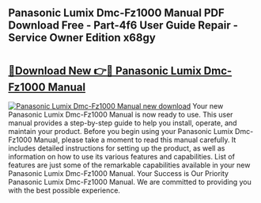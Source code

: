 ## Panasonic Lumix Dmc-Fz1000 Manual PDF Download Free - Part-4f6 User Guide Repair - Service Owner Edition x68gy

# <h2><a href="http://cf11175.oget.top/?id=Panasonic+Lumix+Dmc-Fz1000+Manual">🔗Download New 👉🔴 Panasonic Lumix Dmc-Fz1000 Manual</a></h2>

[![Panasonic Lumix Dmc-Fz1000 Manual new download](https://i.imgur.com/5g1atiW.png)](http://cf11175.oget.top/?id=Panasonic+Lumix+Dmc-Fz1000+Manual)
Your new Panasonic Lumix Dmc-Fz1000 Manual is now ready to use. This user manual provides a step-by-step guide to help you install, operate, and maintain your product. Before you begin using your Panasonic Lumix Dmc-Fz1000 Manual, please take a moment to read this manual carefully. It includes detailed instructions for setting up the product, as well as information on how to use its various features and capabilities. List of features are just some of the remarkable capabilities available in your new Panasonic Lumix Dmc-Fz1000 Manual. Your Success is Our Priority Panasonic Lumix Dmc-Fz1000 Manual. We are committed to providing you with the best possible experience.
